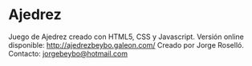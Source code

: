 # Ajedrez
Juego de Ajedrez creado con HTML5, CSS y Javascript.
Versión online disponible: http://ajedrezbeybo.galeon.com/
Creado por Jorge Roselló.
Contacto: jorgebeybo@hotmail.com

